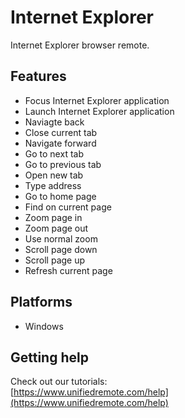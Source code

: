 # Internet Explorer
Internet Explorer browser remote.

## Features
*  Focus Internet Explorer application
*  Launch Internet Explorer application
*  Naviagte back
*  Close current tab
*  Navigate forward
*  Go to next tab
*  Go to previous tab
*  Open new tab
*  Type address
*  Go to home page
*  Find on current page
*  Zoom page in
*  Zoom page out
*  Use normal zoom
*  Scroll page down
*  Scroll page up
*  Refresh current page

## Platforms
* Windows

## Getting help
Check out our tutorials: <br>
[https://www.unifiedremote.com/help](https://www.unifiedremote.com/help)

